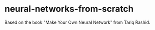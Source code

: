 # neural-networks-from-scratch

Based on the book "Make Your Own Neural Network" from Tariq Rashid.
